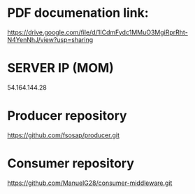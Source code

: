 # PDF documenation link:
https://drive.google.com/file/d/1ICdmFydc1MMuO3MgiRprRht-N4YenNhJ/view?usp=sharing

# SERVER IP (MOM)
54.164.144.28

# Producer repository
https://github.com/fsosap/producer.git

# Consumer repository
https://github.com/ManuelG28/consumer-middleware.git
